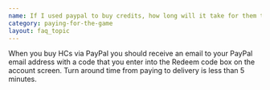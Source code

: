 ```yaml
---
name: If I used paypal to buy credits, how long will it take for them to be added to my account?
category: paying-for-the-game
layout: faq_topic
---
```

When you buy HCs via PayPal you should receive an email to your PayPal email address with a code that you enter into the Redeem code box on the account screen. Turn around time from paying to delivery is less than 5 minutes.